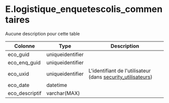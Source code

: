 # E.logistique_enquetescolis_commentaires

Aucune description pour cette table

Colonne|Type|Description
---|---|---
eco_guid|uniqueidentifier|
eco_enq_guid|uniqueidentifier|
eco_uxid|uniqueidentifier|L'identifiant de l'utilisateur (dans [security_utilisateurs](generated_security_utilisateurs.md)) 
eco_date|datetime|
eco_descriptif|varchar(MAX)|
